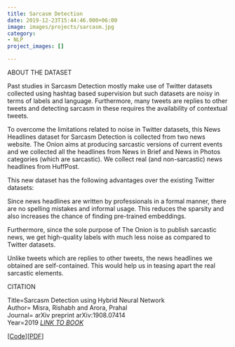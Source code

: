 ```yaml
---
title: Sarcasm Detection
date: 2019-12-23T15:44:46.000+06:00
image: images/projects/sarcasm.jpg
category:
- NLP
project_images: []

---
```

ABOUT THE DATASET

Past studies in Sarcasm Detection mostly make use of Twitter datasets collected using hashtag based supervision but such datasets are noisy in terms of labels and language. Furthermore, many tweets are replies to other tweets and detecting sarcasm in these requires the availability of contextual tweets.

To overcome the limitations related to noise in Twitter datasets, this News Headlines dataset for Sarcasm Detection is collected from two news website. The Onion aims at producing sarcastic versions of current events and we collected all the headlines from News in Brief and News in Photos categories (which are sarcastic). We collect real (and non-sarcastic) news headlines from HuffPost.

This new dataset has the following advantages over the existing Twitter datasets:

Since news headlines are written by professionals in a formal manner, there are no spelling mistakes and informal usage. This reduces the sparsity and also increases the chance of finding pre-trained embeddings.

Furthermore, since the sole purpose of The Onion is to publish sarcastic news, we get high-quality labels with much less noise as compared to Twitter datasets.

Unlike tweets which are replies to other tweets, the news headlines we obtained are self-contained. This would help us in teasing apart the real sarcastic elements.

CITATION

Title=Sarcasm Detection using Hybrid Neural Network  
Author= Misra, Rishabh and Arora, Prahal  
Journal= arXiv preprint arXiv:1908.07414  
Year=2019
[_LINK TO BOOK_](rishabhmisra.github.io/publications)

\[[Code](https://github.com/VIMALRANJEEV/my_work/blob/master/Greatlearning/Sarcasm%20Detection/Project_on_Sarcasm_Detection.ipynb)\]\[[PDF](https://github.com/VIMALRANJEEV/my_work/blob/master/Greatlearning/Sarcasm%20Detection/Project_on_Sarcasm_Detection.pdf)\]